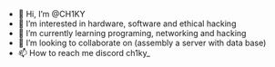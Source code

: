 - 👋 Hi, I’m @CH1KY
- 👀 I’m interested in hardware, software and ethical hacking
- 🌱 I’m currently learning programing, networking and hacking
- 💞️ I’m looking to collaborate on (assembly a server with data base)
- 📫 How to reach me discord ch1ky_

<!---
CH1KY/CH1KY is a ✨ special ✨ repository because its `README.md` (this file) appears on your GitHub profile.
You can click the Preview link to take a look at your changes.
--->
